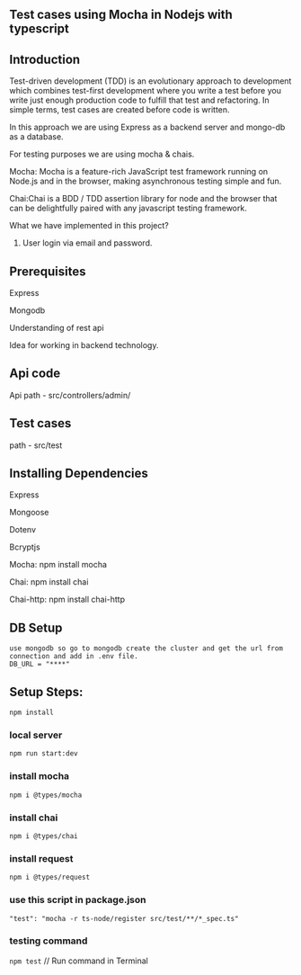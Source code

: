 ## Test cases using Mocha in Nodejs with typescript

## Introduction
Test-driven development (TDD) is an evolutionary approach to development which combines test-first development where you write a test before you write just enough production code to fulfill that test and refactoring. In simple terms, test cases are created before code is written.

In this approach we are using Express as a backend server and mongo-db as a database.

For testing purposes we are using mocha & chais.

Mocha: Mocha is a feature-rich JavaScript test framework running on Node.js and in the browser, making asynchronous testing simple and fun.

Chai:Chai is a BDD / TDD assertion library for node and the browser that can be delightfully paired with any javascript 
testing framework.

What we have implemented in this project?
1. User login via email and password.

## Prerequisites
Express

Mongodb

Understanding of rest api

Idea for working in backend technology.


## Api code
   Api path - src/controllers/admin/

## Test cases
   path - src/test

## Installing Dependencies
Express

Mongoose

Dotenv

Bcryptjs



Mocha: npm install mocha

Chai: npm install chai

Chai-http: npm install chai-http

## DB Setup
    use mongodb so go to mongodb create the cluster and get the url from connection and add in .env file.
    DB_URL = "****"


## Setup Steps:
`npm install`
### local server
`npm run start:dev`
### install mocha
`npm i @types/mocha`
### install chai
`npm i @types/chai`
### install request
`npm i @types/request`
### use this script in package.json
`"test": "mocha -r ts-node/register src/test/**/*_spec.ts"`
### testing command
`npm test` // Run command in Terminal
